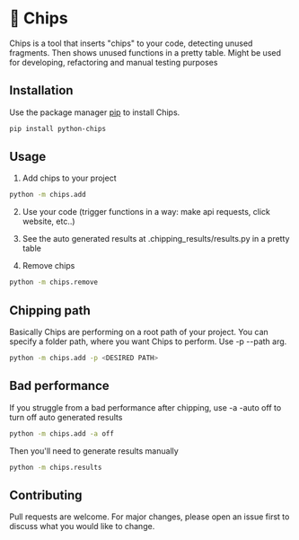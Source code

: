 # 👾 Chips

Chips is a tool that inserts "chips" to your code, detecting unused fragments. Then shows unused functions in a pretty table. Might be used for developing, refactoring and manual testing purposes

## Installation

Use the package manager [pip](https://pip.pypa.io/en/stable/) to install Chips.

```bash
pip install python-chips
```

## Usage

1) Add chips to your project

```bash
python -m chips.add
```
2) Use your code (trigger functions in a way: make api requests, click website, etc..)

3) See the auto generated results at .chipping_results/results.py in a pretty table

4) Remove chips
```bash
python -m chips.remove
```

## Chipping path
Basically Chips are performing on a root path of your project. You can specify a folder path, where you want Chips to perform. Use -p --path arg.
```bash
python -m chips.add -p <DESIRED PATH>
```

## Bad performance
If you struggle from a bad performance after chipping, use -a -auto off to turn off auto generated results
```bash
python -m chips.add -a off
```

Then you'll need to generate results manually
```bash
python -m chips.results
```

## Contributing
Pull requests are welcome. For major changes, please open an issue first to discuss what you would like to change.